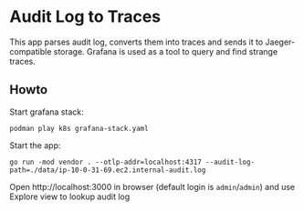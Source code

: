 # Audit Log to Traces

This app parses audit log, converts them into traces and sends it to Jaeger-compatible storage. 
Grafana is used as a tool to query and find strange traces.

## Howto

Start grafana stack:
```
podman play k8s grafana-stack.yaml
```

Start the app:
```
go run -mod vendor . --otlp-addr=localhost:4317 --audit-log-path=./data/ip-10-0-31-69.ec2.internal-audit.log
```

Open http://localhost:3000 in browser (default login is `admin`/`admin`) and use Explore view to 
lookup audit log
